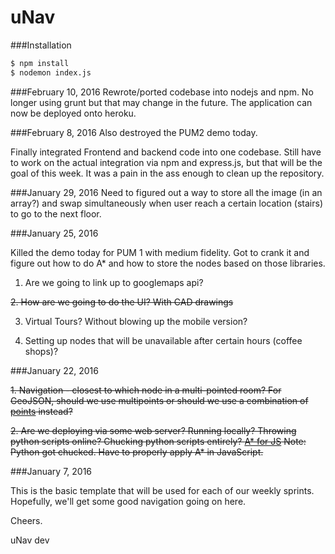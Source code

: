 # uNav

###Installation

```sh
$ npm install
$ nodemon index.js
```

###February 10, 2016
Rewrote/ported codebase into nodejs and npm. No longer using grunt but that may change in the future. The application can now be deployed onto heroku.

###February 8, 2016
Also destroyed the PUM2 demo today.

Finally integrated Frontend and backend code into one codebase. Still have to work on the actual integration via npm and express.js, but that will be the goal of this week. It was a pain in the ass enough to clean up the repository.

###January 29, 2016
Need to figured out a way to store all the image (in an array?) and swap simultaneously when user reach a certain location (stairs) to go to the next floor.

###January 25, 2016

Killed the demo today for PUM 1 with medium fidelity. Got to crank it and figure out how to do A* and how to store the nodes based on those libraries.

1. Are we going to link up to googlemaps api?

~~2. How are we going to do the UI? With CAD drawings~~

3. Virtual Tours? Without blowing up the mobile version?

4. Setting up nodes that will be unavailable after certain hours (coffee shops)?

###January 22, 2016

~~1. Navigation - closest to which node in a multi-pointed room?
For GeoJSON, should we use multipoints or should we use a combination of [points](http://geojson.org/geojson-spec.html#positions)
 instead?~~

~~2. Are we deploying via some web server? Running locally? Throwing python scripts online? Chucking python scripts entirely?
[A* for JS](http://www.briangrinstead.com/blog/astar-search-algorithm-in-javascript)
Note: Python got chucked. Have to properly apply A* in JavaScript.~~

###January 7, 2016

This is the basic template that will be used for each of our weekly sprints. Hopefully, we'll get some good navigation going on here.

Cheers.

uNav dev
